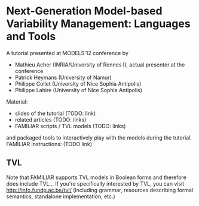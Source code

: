 # Next-Generation Model-based Variability Management: Languages and Tools

A tutorial presented at MODELS'12 conference by

 * Mathieu Acher (INRIA/University of Rennes I), actual presenter at the conference
 * Patrick Heymans (University of Namur)
 * Philippe Collet (University of Nice Sophia Antipolis)
 * Philippe Lahire (University of Nice Sophia Antipolis)

Material:

 * slides of the tutorial (TODO: link)
 * related articles (TODO: links)
 * FAMILIAR scripts / TVL models (TODO: links)
 
and packaged tools to interactively play with the models during the tutorial.
FAMILIAR instructions: (TODO link)


## TVL

Note that FAMILIAR supports TVL models in Boolean forms and therefore does include TVL...
If you're specifically interested by TVL, you can visit  http://info.fundp.ac.be/tvl/ (including grammar, resources describing formal semantics, standalone implementation, etc.)



